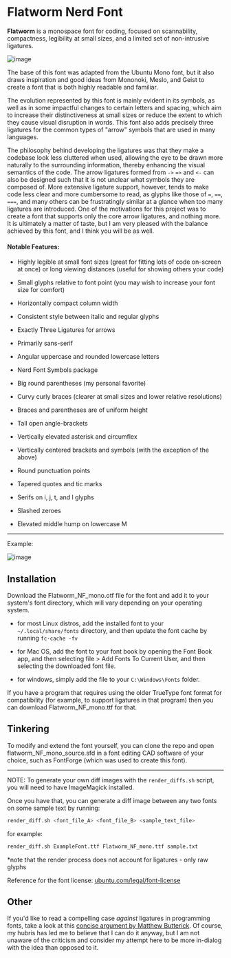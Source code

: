 # Flatworm Nerd Font

**Flatworm** is a monospace font for coding, focused on scannability, compactness, legibility at small sizes, and a limited set of non-intrusive ligatures.

![image](https://github.com/user-attachments/assets/f21e2ab4-408e-481e-b088-f45f000edc57)

The base of this font was adapted from the Ubuntu Mono font, but it also draws inspiration and good ideas from Mononoki, Meslo, and Geist to create a font that is both highly readable and familiar.

The evolution represented by this font is mainly evident in its symbols, as well as in some impactful changes to certain letters and spacing, which aim to increase their distinctiveness at small sizes or reduce the extent to which they cause visual disruption in words. This font also adds precisely three ligatures for the common types of "arrow" symbols that are used in many languages. 

The philosophy behind developing the ligatures was that they make a codebase look less cluttered when used, allowing the eye to be drawn more naturally to the surrounding information, thereby enhancing the visual semantics of the code.  The arrow ligatures formed from `->` `=>` and `<-` can also be designed such that it is not unclear what symbols they are composed of. More extensive ligature support, however, tends to make code less clear and more cumbersome to read, as glyphs like those of `=`, `==`, `===`, and many others can be frustratingly similar at a glance when too many ligatures are introduced. One of the motivations for this project was to create a font that supports only the core arrow ligatures, and nothing more. It is ultimately a matter of taste, but I am very pleased with the balance achieved by this font, and I think you will be as well.

#### Notable Features:

- Highly legible at small font sizes (great for fitting lots of code on-screen at once) or long viewing distances (useful for showing others your code)

- Small glyphs relative to font point (you may wish to increase your font size for comfort)

- Horizontally compact column width

- Consistent style between italic and regular glyphs

- Exactly Three Ligatures for arrows

- Primarily sans-serif

- Angular uppercase and rounded lowercase letters

- Nerd Font Symbols package

- Big round parentheses (my personal favorite)

- Curvy curly braces (clearer at small sizes and lower relative resolutions)

- Braces and parentheses are of uniform height

- Tall open angle-brackets

- Vertically elevated asterisk and circumflex

- Vertically centered brackets and symbols (with the exception of the above)

- Round punctuation points

- Tapered quotes and tic marks

- Serifs on i, j, t, and l glyphs

- Slashed zeroes

- Elevated middle hump on lowercase M

---

Example:

![image](https://github.com/user-attachments/assets/56e2d6e5-0fe5-4e99-9941-c711cc2224c6)

## Installation

Download the Flatworm_NF_mono.otf file for the font and add it to your system's font directory, which will vary depending on your operating system.

- for most Linux distros, add the installed font to your `~/.local/share/fonts` directory, and then update the font cache by running `fc-cache -fv`

- for Mac OS, add the font to your font book by opening the Font Book app, and then selecting file > Add Fonts To Current User, and then selecting the downloaded font file.

- for windows, simply add the file to your `C:\Windows\Fonts` folder.

If you have a program that requires using the older TrueType font format for compatibility (for example, to support ligatures in that program) then you can download Flatworm_NF_mono.ttf for that.

## Tinkering

To modify and extend the font yourself, you can clone the repo and open flatworm_NF_mono_source.sfd in a font editing CAD software of your choice, such as FontForge (which was used to create this font).

---

NOTE: To generate your own diff images with the `render_diffs.sh` script, you will need to have ImageMagick installed.

Once you have that, you can generate a diff image between any two fonts on some sample text by running:

```sh
render_diff.sh <font_file_A> <font_file_B> <sample_text_file>
```

for example:

```sh
render_diff.sh ExampleFont.ttf Flatworm_NF_mono.ttf sample.txt
```

*note that the render process does not account for ligatures - only raw glyphs

Reference for the font license: [ubuntu.com/legal/font-license](https://ubuntu.com/legal/font-licence)

## Other

If you'd like to read a compelling case *against* ligatures in programming fonts, take a look at this [concise argument by Matthew Butterick](https://practicaltypography.com/ligatures-in-programming-fonts-hell-no.html). Of course, my hubris has led me to believe that I can do it anyway, but I am not unaware of the criticism and consider my attempt here to be more in-dialog with the idea than opposed to it.
